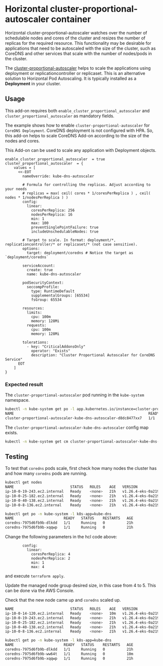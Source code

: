 # Horizontal cluster-proportional-autoscaler container

Horizontal cluster-proportional-autoscaler watches over the number of schedulable nodes and cores of the cluster and resizes the number of replicas for the required resource. This functionality may be desirable for applications that need to be autoscaled with the size of the cluster, such as CoreDNS and other services that scale with the number of nodes/pods in the cluster.

The [cluster-proportional-autoscaler](https://github.com/kubernetes-sigs/cluster-proportional-autoscaler) helps to scale the applications using deployment or replicationcontroller or replicaset. This is an alternative solution to Horizontal Pod Autoscaling.
It is typically installed as a **Deployment** in your cluster.

## Usage

This add-on requires both `enable_cluster_proportional_autoscaler` and `cluster_proportional_autoscaler` as mandatory fields.

The example shows how to enable `cluster-proportional-autoscaler` for `CoreDNS Deployment`. CoreDNS deployment is not configured with HPA. So, this add-on helps to scale CoreDNS Add-on according to the size of the nodes and cores.

This Add-on can be used to scale any application with Deployment objects.

```hcl
enable_cluster_proportional_autoscaler  = true
cluster_proportional_autoscaler  = {
    values = [
      <<-EOT
        nameOverride: kube-dns-autoscaler

        # Formula for controlling the replicas. Adjust according to your needs
        # replicas = max( ceil( cores * 1/coresPerReplica ) , ceil( nodes * 1/nodesPerReplica ) )
        config:
          linear:
            coresPerReplica: 256
            nodesPerReplica: 16
            min: 1
            max: 100
            preventSinglePointFailure: true
            includeUnschedulableNodes: true

        # Target to scale. In format: deployment/*, replicationcontroller/* or replicaset/* (not case sensitive).
        options:
          target: deployment/coredns # Notice the target as `deployment/coredns`

        serviceAccount:
          create: true
          name: kube-dns-autoscaler

        podSecurityContext:
          seccompProfile:
            type: RuntimeDefault
            supplementalGroups: [65534]
            fsGroup: 65534

        resources:
          limits:
            cpu: 100m
            memory: 128Mi
          requests:
            cpu: 100m
            memory: 128Mi

        tolerations:
          - key: "CriticalAddonsOnly"
            operator: "Exists"
            description: "Cluster Proportional Autoscaler for CoreDNS Service"
      EOT
    ]
}
```
### Expected result
The `cluster-proportional-autoscaler` pod running in the `kube-system` namespace.
```bash
kubectl -n kube-system get po -l app.kubernetes.io/instance=cluster-proportional-autoscaler
NAME                                                              READY   STATUS    RESTARTS   AGE
cluster-proportional-autoscaler-kube-dns-autoscaler-d8dc8477xx7   1/1     Running   0          5m
```
The `cluster-proportional-autoscaler-kube-dns-autoscaler` config map exists.
```bash
kubectl -n kube-system get cm cluster-proportional-autoscaler-kube-dns-autoscaler
```

## Testing
To test that `coredns` pods scale, first check how many nodes the cluster has and how many `coredns` pods are running.
```bash
kubectl get nodes
NAME                          STATUS   ROLES    AGE   VERSION
ip-10-0-19-243.ec2.internal   Ready    <none>   21h   v1.26.4-eks-0a21954
ip-10-0-25-182.ec2.internal   Ready    <none>   21h   v1.26.4-eks-0a21954
ip-10-0-40-138.ec2.internal   Ready    <none>   21h   v1.26.4-eks-0a21954
ip-10-0-8-136.ec2.internal    Ready    <none>   21h   v1.26.4-eks-0a21954

kubectl get po -n kube-system -l k8s-app=kube-dns
NAME                       READY   STATUS    RESTARTS   AGE
coredns-7975d6fb9b-dlkdd   1/1     Running   0          21h
coredns-7975d6fb9b-xqqwp   1/1     Running   0          21h
```

Change the following parameters in the hcl code above:
```hcl
        config:
          linear:
            coresPerReplica: 4
            nodesPerReplica: 2
            min: 1
            max: 4
```
and execute `terraform apply`.

Update the managed node group desired size, in this case from 4 to 5. This can be done via the AWS Console.

Check that the new node came up and `coredns` scaled up.
```bash
NAME                          STATUS   ROLES    AGE   VERSION
ip-10-0-14-120.ec2.internal   Ready    <none>   10m   v1.26.4-eks-0a21954
ip-10-0-19-243.ec2.internal   Ready    <none>   21h   v1.26.4-eks-0a21954
ip-10-0-25-182.ec2.internal   Ready    <none>   21h   v1.26.4-eks-0a21954
ip-10-0-40-138.ec2.internal   Ready    <none>   21h   v1.26.4-eks-0a21954
ip-10-0-8-136.ec2.internal    Ready    <none>   21h   v1.26.4-eks-0a21954

kubectl get po -n kube-system -l k8s-app=kube-dns
NAME                       READY   STATUS    RESTARTS   AGE
coredns-7975d6fb9b-dlkdd   1/1     Running   0          21h
coredns-7975d6fb9b-ww64t   1/1     Running   0          10m
coredns-7975d6fb9b-xqqwp   1/1     Running   0          21h
```
